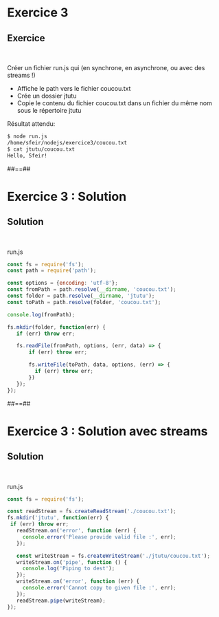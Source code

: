 <!-- .slide: class="exercice" -->
# Exercice 3

## Exercice

<br>

Créer un fichier run.js qui (en synchrone, en asynchrone, ou avec des streams !)
* Affiche le path vers le fichier coucou.txt
* Crée un dossier jtutu
* Copie le contenu du fichier coucou.txt dans un fichier du même nom sous le répertoire jtutu

Résultat attendu:
```bash
$ node run.js
/home/sfeir/nodejs/exercice3/coucou.txt
$ cat jtutu/coucou.txt
Hello, Sfeir! 
```

##==##
<!-- .slide: class="exercice" -->
# Exercice 3 : Solution

## Solution

<br>

run.js
```javascript
const fs = require('fs');
const path = require('path');

const options = {encoding: 'utf-8'};
const fromPath = path.resolve(__dirname, 'coucou.txt');
const folder = path.resolve(__dirname, 'jtutu');
const toPath = path.resolve(folder, 'coucou.txt');

console.log(fromPath);

fs.mkdir(folder, function(err) {
   if (err) throw err;

   fs.readFile(fromPath, options, (err, data) => {
       if (err) throw err;

       fs.writeFile(toPath, data, options, (err) => {
         if (err) throw err;
       })
   });
});
```

##==##
<!-- .slide: class="exercice" -->
# Exercice 3 : Solution avec streams

## Solution

<br>

run.js
```javascript
const fs = require('fs');

const readStream = fs.createReadStream('./coucou.txt');
fs.mkdir('jtutu', function(err) {
 if (err) throw err;
   readStream.on('error', function (err) {
     console.error('Please provide valid file :', err);
   });

   const writeStream = fs.createWriteStream('./jtutu/coucou.txt');
   writeStream.on('pipe', function () {
     console.log('Piping to dest');
   });
   writeStream.on('error', function (err) {
     console.error('Cannot copy to given file :', err);
   });
   readStream.pipe(writeStream);
});
```